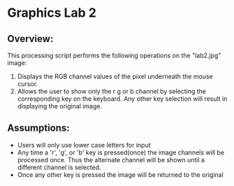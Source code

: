 # Graphics Lab 2

## Overview:
This processing script performs the following operations on the "lab2.jpg" image:

1. Displays the RGB channel values of the pixel underneath the mouse cursor.
2. Allows the user to show only the r g or b channel by selecting the corresponding key on the keyboard. Any other key selection will result in displaying the original image.
  
## Assumptions:
   - Users will only use lower case letters for input
   - Any time a 'r', 'g', or 'b' key is pressed(once) the image channels will be processed once. Thus the alternate channel will be shown until a different channel is selected.
   - Once any other key is pressed the image will be returned to the original
